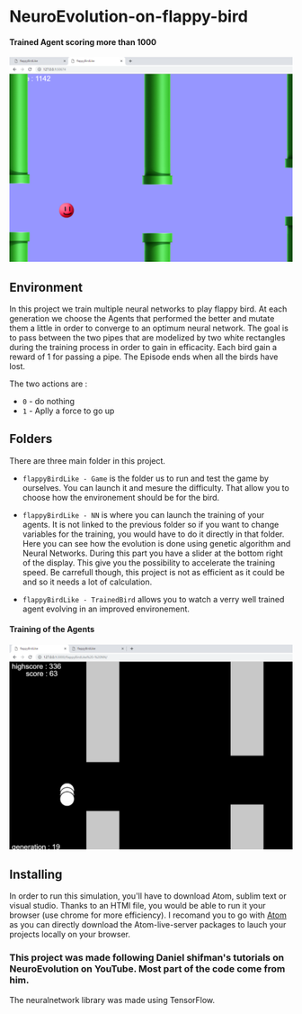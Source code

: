 # NeuroEvolution-on-flappy-bird

#### Trained Agent scoring more than 1000
![](https://github.com/GeraudMM/NeuroEvolution-on-flappy-bird/blob/master/Trained_Agent.png)

## Environment

In this project we train multiple neural networks to play flappy bird. At each generation we choose the Agents that performed the better and mutate them a little in order to converge to an optimum neural network.
The goal is to pass between the two pipes that are modelized by two white rectangles during the training process in order to gain in efficacity. Each bird gain a reward of 1 for passing a pipe.
The Episode ends when all the birds have lost.

The two actions are : 
- `0` - do nothing
- `1` - Aplly a force to go up

## Folders

There are three main folder in this project.

- `flappyBirdLike - Game` is the folder us to run and test the game by ourselves. You can launch it and mesure the difficulty. That allow you to choose how the environement should be for the bird.

- `flappyBirdLike - NN` is where you can launch the training of your agents. It is not linked to the previous folder so if you want to change variables for the training, you would have to do it directly in that folder. Here you can see how the evolution is done using genetic algorithm and Neural Networks. During this part you have a slider at the bottom right of the display. This give you the possibility to accelerate the training speed. Be carrefull though, this project is not as efficient as it could be and so it needs a lot of calculation.

- `flappyBirdLike - TrainedBird` allows you to watch a verry well trained agent evolving in an improved environement.

#### Training of the Agents
![](https://github.com/GeraudMM/NeuroEvolution-on-flappy-bird/blob/master/Training_Agents.png?raw=true)

## Installing

In order to run this simulation, you'll have to download Atom, sublim text or visual studio. Thanks to an HTMl file, you would be able to run it your browser (use chrome for more efficiency).
I recomand you to go with [Atom](https://atom.io/) as you can directly download the Atom-live-server packages to lauch your projects locally on your browser.


### This project was made following Daniel shifman's tutorials on NeuroEvolution on YouTube. Most part of the code come from him. 

The neuralnetwork library was made using TensorFlow.
